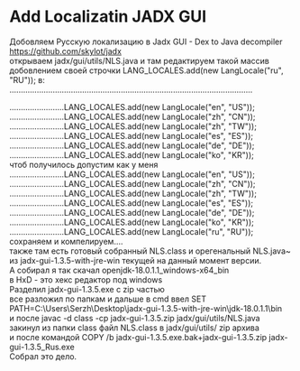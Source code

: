 # Add Localizatin JADX GUI<br>
Добовляем Русскую локализацию в Jadx GUI - Dex to Java decompiler https://github.com/skylot/jadx<br>
 открываем jadx/gui/utils/NLS.java
 и там редактируем такой массив добовлением своей строчки LANG_LOCALES.add(new LangLocale("ru", "RU")); в:<br>
 ...........................................................................................................<br>
 
........................LANG_LOCALES.add(new LangLocale("en", "US"));<br>
........................LANG_LOCALES.add(new LangLocale("zh", "CN"));<br>
........................LANG_LOCALES.add(new LangLocale("zh", "TW"));<br>
........................LANG_LOCALES.add(new LangLocale("es", "ES"));<br>
........................LANG_LOCALES.add(new LangLocale("de", "DE"));<br>
........................LANG_LOCALES.add(new LangLocale("ko", "KR"));<br>
чтоб получилось допустим как у меня<br>
........................LANG_LOCALES.add(new LangLocale("en", "US"));<br>
........................LANG_LOCALES.add(new LangLocale("zh", "CN"));<br>
........................LANG_LOCALES.add(new LangLocale("zh", "TW"));<br>
........................LANG_LOCALES.add(new LangLocale("es", "ES"));<br>
........................LANG_LOCALES.add(new LangLocale("de", "DE"));<br>
........................LANG_LOCALES.add(new LangLocale("ko", "KR"));<br>
........................LANG_LOCALES.add(new LangLocale("ru", "RU"));<br>
    сохраняем и компелируем....<br>
   также там есть готовый собранный NLS.class и орегенальный NLS.java~ <br>из jadx-gui-1.3.5-with-jre-win текущей на данный момент версии. <br>
   А собирал я так скачал openjdk-18.0.1.1_windows-x64_bin<br>
   в HxD - это хекс редактор под windows<br>
   Разделил jadx-gui-1.3.5.exe с zip частью<br>
   все разложил по папкам и дальше в cmd ввел SET PATH=C:\Users\Serzh\Desktop\jadx-gui-1.3.5-with-jre-win\jdk-18.0.1.1\bin<br>
   и после javac -d class -cp jadx-gui-1.3.5.zip jadx/gui/utils/NLS.java<br>
   закинул из папки class файл NLS.class в jadx/gui/utils/ zip архива<br>
   и после командой COPY /b jadx-gui-1.3.5.exe.bak+jadx-gui-1.3.5.zip jadx-gui-1.3.5_Rus.exe<br>
   Собрал это дело.<br>
